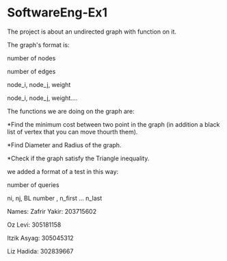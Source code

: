 # SoftwareEng-Ex1

The project is about an undirected graph with function on it.

The graph's format is:

number of nodes

number of edges

node_i, node_j, weight

node_i, node_j, weight….

The functions we are doing on the graph are:

*Find the minimum cost between two point in the graph (in addition a black list of vertex that you can move thourth them).

*Find Diameter and Radius of the graph.

*Check if the graph satisfy the Triangle inequality.

we added a format of a test in this way: 

number of queries

ni, nj, BL number , n_first … n_last

Names: 
Zafrir Yakir: 203715602

Oz Levi: 305181158

Itzik Asyag: 305045312 

Liz Hadida: 302839667
